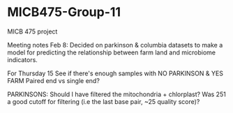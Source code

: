 # MICB475-Group-11
MICB 475 project

Meeting notes Feb 8:
  Decided on parkinson & columbia datasets to make a model for predicting the relationship between farm land and microbiome indicators.

For Thursday 15
  See if there's enough samples with NO PARKINSON & YES FARM
  Paired end vs single end?

  PARKINSONS:
    Should I have filtered the mitochondria + chlorplast?
    Was 251 a good cutoff for filtering (i.e the last base pair, ~25 quality score)?
